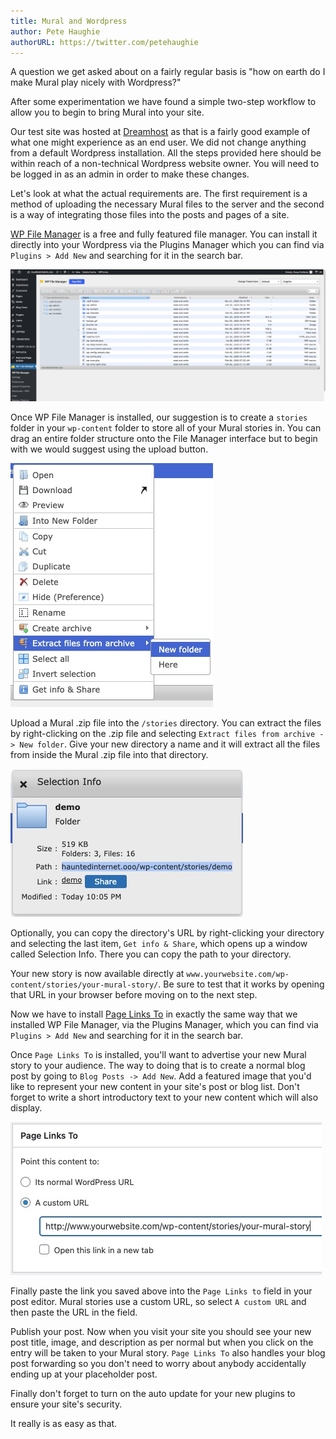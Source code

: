 ```yaml
---
title: Mural and Wordpress
author: Pete Haughie
authorURL: https://twitter.com/petehaughie
---
```


A question we get asked about on a fairly regular basis is "how on earth do I make Mural play nicely with Wordpress?"

After some experimentation we have found a simple two-step workflow to allow you to begin to bring Mural into your site.

<!--truncate-->

Our test site was hosted at <a href="https://www.dreamhost.com/" target="_blank" rel="noopener nofollow noreferrer">Dreamhost</a> as that is a fairly good example of what one might experience as an end user. We did not change anything from a default Wordpress installation. All the steps provided here should be within reach of a non-technical Wordpress website owner. You will need to be logged in as an admin in order to make these changes.

Let's look at what the actual requirements are. The first requirement is a method of uploading the necessary Mural files to the server and the second is a way of integrating those files into the posts and pages of a site.

<a href="https://wordpress.org/plugins/wp-file-manager/" target="_blank" rel="noopener nofollow noreferrer">WP File Manager</a> is a free and fully featured file manager. You can install it directly into your Wordpress via the Plugins Manager which you can find via `Plugins > Add New` and searching for it in the search bar.

![Screenshot of WP File Manager](assets/wp-file-manager.jpg)

Once WP File Manager is installed, our suggestion is to create a `stories` folder in your `wp-content` folder to store all of your Mural stories in. You can drag an entire folder structure onto the File Manager interface but to begin with we would suggest using the upload button.

![Screenshot of WP File Manager Extract Files From Archive menu option](assets/wp-extract-files-from-archive.jpg)

Upload a Mural .zip file into the `/stories` directory. You can extract the files by right-clicking on the .zip file and selecting `Extract files from archive -> New folder`. Give your new directory a name and it will extract all the files from inside the Mural .zip file into that directory.

![Screenshot of WP File Manager](assets/wp-selection-info.jpg)

Optionally, you can copy the directory's URL by right-clicking your directory and selecting the last item, `Get info & Share`, which opens up a window called Selection Info. There you can copy the path to your directory.

Your new story is now available directly at `www.yourwebsite.com/wp-content/stories/your-mural-story/`. Be sure to test that it works by opening that URL in your browser before moving on to the next step.

Now we have to install <a href="https://wordpress.org/plugins/page-links-to/" target="_blank" rel="noopener nofollow noreferrer">Page Links To</a> in exactly the same way that we installed WP File Manager, via the Plugins Manager, which you can find via `Plugins > Add New` and searching for it in the search bar.

Once `Page Links To` is installed, you'll want to advertise your new Mural story to your audience.  The way to doing that is to create a normal blog post by going to `Blog Posts -> Add New`. Add a featured image that you'd like to represent your new content in your site's post or blog list. Don't forget to write a short introductory text to your new content which will also display.

![Screenshot of WP File Manager](assets/wp-page-links-to.jpg)

Finally paste the link you saved above into the `Page Links to` field in your post editor. Mural stories use a custom URL, so select `A custom URL` and then paste the URL in the field.

Publish your post. Now when you visit your site you should see your new post title, image, and description as per normal but when you click on the entry will be taken to your Mural story. `Page Links To` also handles your blog post forwarding so you don't need to worry about anybody accidentally ending up at your placeholder post.

Finally don't forget to turn on the auto update for your new plugins to ensure your site's security.

It really is as easy as that.
